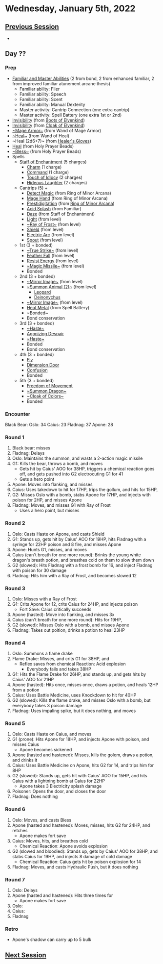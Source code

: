 # Wednesday, January 5th, 2022

## [Previous Session](./2021-12-21.md)

- 

## Day ??

### Prep

- [Familiar and Master Abilities](https://2e.aonprd.com/Familiars.aspx) (2 from bond, 2 from enhanced familiar, 2 from improved familiar atunement arcane thesis)
  - Familiar ability: Flier
  - Familiar ability: Speech
  - Familiar ability: Scent
  - Familiar ability: Manual Dexterity
  - Master activity: Cantrip Connection (one extra cantrip)
  - Master activity: Spell Battery (one extra 1st or 2nd)
- [Invisibility](https://pf2.d20pfsrd.com/spell/invisibility/) (from [Boots of Elvenkind](https://2e.aonprd.com/Equipment.aspx?ID=413))
- [Invisibility](https://pf2.d20pfsrd.com/spell/invisibility/) (from [Cloak of Elvenkind](https://2e.aonprd.com/Equipment.aspx?ID=424))
- [~Mage Armor~](https://pf2.d20pfsrd.com/spell/mage-armor) (from Wand of Mage Armor)
- [~Heal~](https://pf2.d20pfsrd.com/spell/heal/) (from Wand of Heal)
- ~Heal (2d6+7)~ (from [Healer's Gloves](https://2e.aonprd.com/Equipment.aspx?ID=444))
- [Heal](https://2e.aonprd.com/Equipment.aspx?ID=256) (from Holy Prayer Beads)
- [~Bless~](https://2e.aonprd.com/Spells.aspx?ID=25) (from Holy Prayer Beads)
- Spells
  - [Staff of Enchantment](https://pf2.easytool.es/index.php?id=2788) (5 charges)
    - [Charm](https://pf2.d20pfsrd.com/spell/charm/) (1 charge)
    - [Command](https://pf2.d20pfsrd.com/spell/command/) (1 charge)
    - [Touch of Idiocy](https://pf2.d20pfsrd.com/spell/touch-of-idiocy/) (2 charges)
    - [Hideous Laughter](https://pf2.d20pfsrd.com/spell/hideous-laughter/) (2 charges)
  - Cantrips (5) + 
    - [Detect Magic](https://pf2.d20pfsrd.com/spell/detect-magic/) (from Ring of Minor Arcana)
    - [Mage Hand](https://pf2.d20pfsrd.com/spell/mage-hand/) (from Ring of Minor Arcana)
    - [Prestidigitation](https://pf2.d20pfsrd.com/spell/prestidigitation/) (from [Ring of Minor Arcana](https://2e.aonprd.com/Equipment.aspx?ID=478))
    - [Acid Splash](https://pf2.d20pfsrd.com/spell/acid-splash/) (from Familiar)
    - [Daze](https://pf2.d20pfsrd.com/spell/daze/) (from Staff of Enchantment)
    - [Light](https://pf2.d20pfsrd.com/spell/light/) (from level)
    - [~Ray of Frost~](https://pf2.d20pfsrd.com/spell/ray-of-frost/) (from level)
    - [Shield](https://pf2.d20pfsrd.com/spell/shield/) (from level)
    - [Electric Arc](https://pf2.d20pfsrd.com/spell/electric-arc/) (from level)
    - [Spout](https://2e.aonprd.com/Spells.aspx?ID=1002) (from level)
  - 1st (3 + bonded)
    - [~True Strike~](https://2e.aonprd.com/Spells.aspx?ID=345) (from level)
    - [Feather Fall](https://pf2.d20pfsrd.com/spell/feather-fall/) (from level)
    - [Resist Energy](https://pf2.d20pfsrd.com/spell/resist-energy/) (from level)
    - [~Magic Missile~](https://pf2.d20pfsrd.com/spell/magic-missile/) (from level)
    - Bonded
  - 2nd (3 + bonded)
    - [~Mirror Image~](https://pf2.d20pfsrd.com/spell/mirror-image/) (from level)
    - [~Summon Animal (2)~](https://2e.aonprd.com/Spells.aspx?ID=316) (from level)
       - [Leopard](https://2e.aonprd.com/Monsters.aspx?ID=67)
       - [Deinonychus](https://2e.aonprd.com/Monsters.aspx?ID=118)
    - [~Mirror Image~](https://pf2.d20pfsrd.com/spell/mirror-image/) (from level)
    - [Heat Metal](https://pf2.d20pfsrd.com/spell/heat-metal/) (from Spell Battery)
    - ~Bonded~
    - Bond conservation
  - 3rd (3 + bonded)
    - [~Haste~](https://pf2.d20pfsrd.com/spell/haste)
    - [Agonizing Despair](https://pf2.d20pfsrd.com/spell/agonizing-despair) 
    - [~Haste~](https://pf2.d20pfsrd.com/spell/haste)
    - Bonded
    - Bond conservation
  - 4th (3 + bonded)
    - [Fly](https://pf2.d20pfsrd.com/spell/fly/)
    - [Dimension Door](https://pf2.d20pfsrd.com/spell/dimension-door/)
    - [Confusion](https://pf2.d20pfsrd.com/spell/confusion/)
    - Bonded
  - 5th (3 + bonded)
    - [Freedom of Movement](https://pf2.d20pfsrd.com/spell/freedom-of-movement/)
    - [~Summon Dragon~](https://2e.aonprd.com/Spells.aspx?ID=319)
    - [~Cloak of Colors~](https://2e.aonprd.com/Spells.aspx?ID=41)
    - Bonded

### Encounter

Black Bear: 
Oslo: 34
Caius: 23
Fladnag: 37
Apone: 28

### Round 1

1. Black bear: misses
1. Fladnag: Delays
1. Oslo: Maintains the summon, and wasts a 2-action magic missile
1. G1: Kills the bear, throws a bomb, and moves
   - Gets hit by Caius' AOO for 38HP, triggers a chemical reaction goes off, and gets pushed into G2 electrocuting G1 for 41
   - Gets a hero point
1. Apone: Moves into flanking, and misses
1. Caius: Uses takedown to hit for 17HP, trips the gollum, and hits for 15HP, 
1. G2: Misses Oslo with a bomb, stabs Apone for 17HP, and injects with poison for 2HP, and misses Apone
1. Fladnag: Moves, and misses G1 with Ray of Frost
   - Uses a hero point, but misses

### Round 2

1. Oslo: Casts Haste on Apone, and casts Shield
1. G1: Stands up, gets hit by Caius' AOO for 19HP, hits Fladnag with a syringe for 22HP poison and 8 fire, and misses Apone 
1. Apone: Hunts G1, misses, and moves
1. Caius (can't breath for one more round): Brinks the young white dragon's breath potion, and breathes cold on them to slow them down
1. G2 (slowed): Hits Fladnag with a frost bomb for 16, and inject Fladnag with poison for 30 damage
1. Fladnag: Hits him with a Ray of Frost, and becomes slowed 12 

### Round 3

1. Oslo: Misses with a Ray of Frost
1. G1: Crits Apone for 12, crits Caius for 24HP, and injects poison
   - Fort Save: Caius critically succeeds
1. Apone (hasted): Move into flanking, and misses 3x
1. Caius (can't breath for one more round): Hits for 19HP, 
1. G2 (slowed): Misses Oslo with a bomb, and misses Apone
1. Fladnag: Takes out poition, drinks a potion to heal 23HP

### Round 4

1. Oslo: Summons a flame drake
1. Flame Drake: Misses, and crits G1 for 38HP, and 
   - Reflex saves from chemical Reaction: Acid explosion
      - Everybody fails and takes 38HP
1. G1: Hits the Flame Drake for 26HP, and stands up, and gets hits by Caius' AOO  for 21HP
1. Apone (hasted): Hits once, misses once, draws a potion, and heals 12HP from a potion
1. Caius: Uses Battle Medicine, uses Knockdown to hit for 40HP
1. G2 (slowed): Kills the flame drake, and misses Oslo with a bomb, but everybody takes 3 poison damage
1. Fladnag: Uses impaling spike, but it does nothing, and moves

### Round 5

1. Oslo: Casts Haste on Caius, and moves
1. G1 (prone): Hits Apone for 18HP, and injects Apone with poison, and misses Caius
   - Apone becomes sickened
1. Apone (hasted and hastened): Misses, kills the golem, draws a potion, and drinks it
1. Caius: Uses Battle Medicine on Apone, hits G2 for 14, and trips him for 8HP
1. G2 (slowed): Stands up, gets hit with Caius' AOO for 15HP, and hits Caius with a lightning bomb at Caius for 22HP
   - Apone takes 3 Electricity splash damage
1. Poisoner: Opens the door, and closes the door
1. Fladnag: Does nothing

### Round 6

1. Oslo: Moves, and casts Bless
1. Apone (hasted and hastened): Moves, misses, hits G2 for 24HP, and retches
   - Apone makes fort save
1. Caius: Moves, hits, and breathes cold
   - Chemical Reaction: Apone avoids explosion
1. G2 (slowed and bloodied): Stands up, gets by Caius' AOO for 38HP, and stabs Caius for 19HP, and injects 8 damage of cold damage
   - Chemical Reaction: Caius gets hit by poison explosion for 14
1. Fladnag: Moves, and casts Hydraulic Push, but it does nothing

### Round 7

1. Oslo: Delays
1. Apone (hasted and hastened): Hits three times for 
   - Apone makes fort save
1. Oslo: 
1. Caius: 
1. Fladnag

### Retro

- Apone's shadow can carry up to 5 bulk

## [Next Session](./XXXX-XX-XX.md)
